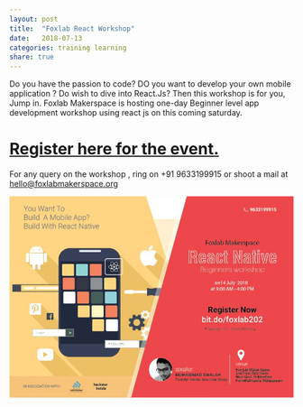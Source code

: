 ```yaml
---
layout: post
title:  "Foxlab React Workshop"
date:   2018-07-13
categories: training learning
share: true
---
```

Do you have the passion to code? DO you want to develop your own mobile application ? Do wish to dive into React.Js? Then this workshop is for you, Jump in. Foxlab Makerspace is hosting one-day Beginner level app development workshop using react js on this coming saturday.

# [Register here for the event.](http://bit.do/foxlab202)

For any query on the workshop , ring on +91 9633199915 or shoot a mail at hello@foxlabmakerspace.org 

![poster for fox react](/images/react.jpg)
